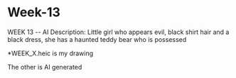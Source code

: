 # Week-13
WEEK 13 -- AI Description: Little girl who appears evil, black shirt hair and a black dress, she has a haunted teddy bear who is possessed

*WEEK_X.heic is my drawing

The other is AI generated
